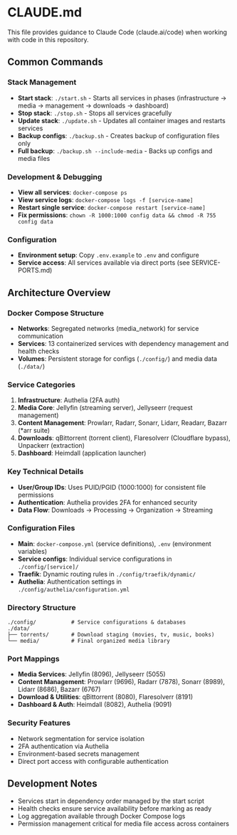 # CLAUDE.md

This file provides guidance to Claude Code (claude.ai/code) when working with code in this repository.

## Common Commands

### Stack Management
- **Start stack**: `./start.sh` - Starts all services in phases (infrastructure → media → management → downloads → dashboard)
- **Stop stack**: `./stop.sh` - Stops all services gracefully
- **Update stack**: `./update.sh` - Updates all container images and restarts services
- **Backup configs**: `./backup.sh` - Creates backup of configuration files only
- **Full backup**: `./backup.sh --include-media` - Backs up configs and media files

### Development & Debugging
- **View all services**: `docker-compose ps`
- **View service logs**: `docker-compose logs -f [service-name]`
- **Restart single service**: `docker-compose restart [service-name]`
- **Fix permissions**: `chown -R 1000:1000 config data && chmod -R 755 config data`

### Configuration
- **Environment setup**: Copy `.env.example` to `.env` and configure
- **Service access**: All services available via direct ports (see SERVICE-PORTS.md)

## Architecture Overview

### Docker Compose Structure
- **Networks**: Segregated networks (media_network) for service communication
- **Services**: 13 containerized services with dependency management and health checks
- **Volumes**: Persistent storage for configs (`./config/`) and media data (`./data/`)

### Service Categories
1. **Infrastructure**: Authelia (2FA auth)
2. **Media Core**: Jellyfin (streaming server), Jellyseerr (request management)
3. **Content Management**: Prowlarr, Radarr, Sonarr, Lidarr, Readarr, Bazarr (*arr suite)
4. **Downloads**: qBittorrent (torrent client), Flaresolverr (Cloudflare bypass), Unpackerr (extraction)
5. **Dashboard**: Heimdall (application launcher)

### Key Technical Details
- **User/Group IDs**: Uses PUID/PGID (1000:1000) for consistent file permissions
- **Authentication**: Authelia provides 2FA for enhanced security
- **Data Flow**: Downloads → Processing → Organization → Streaming

### Configuration Files
- **Main**: `docker-compose.yml` (service definitions), `.env` (environment variables)  
- **Service configs**: Individual service configurations in `./config/[service]/`
- **Traefik**: Dynamic routing rules in `./config/traefik/dynamic/`
- **Authelia**: Authentication settings in `./config/authelia/configuration.yml`

### Directory Structure
```
./config/           # Service configurations & databases
./data/
├── torrents/       # Download staging (movies, tv, music, books)
└── media/          # Final organized media library
```

### Port Mappings
- **Media Services**: Jellyfin (8096), Jellyseerr (5055)
- **Content Management**: Prowlarr (9696), Radarr (7878), Sonarr (8989), Lidarr (8686), Bazarr (6767)
- **Download & Utilities**: qBittorrent (8080), Flaresolverr (8191)
- **Dashboard & Auth**: Heimdall (8082), Authelia (9091)

### Security Features
- Network segmentation for service isolation
- 2FA authentication via Authelia
- Environment-based secrets management
- Direct port access with configurable authentication

## Development Notes

- Services start in dependency order managed by the start script
- Health checks ensure service availability before marking as ready
- Log aggregation available through Docker Compose logs
- Permission management critical for media file access across containers